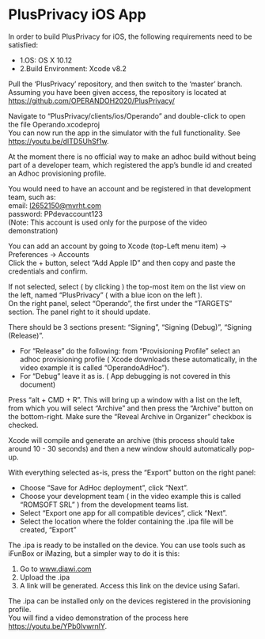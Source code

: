 <h1><a id="PlusPrivacy_iOS_App_0"></a>PlusPrivacy iOS App</h1>
<p>In order to build PlusPrivacy for iOS, the following requirements need to be satisfied:</p>
<ul>
<li>1.OS: OS X 10.12</li>
<li>2.Build Environment: Xcode v8.2</li>
</ul>
<p>Pull the ‘PlusPrivacy’ repository, and then switch to the ‘master’ branch. Assuming you have been given access, the repository is located at <a href="https://github.com/OPERANDOH2020/PlusPrivacy/">https://github.com/OPERANDOH2020/PlusPrivacy/</a></p>
<p>Navigate to “PlusPrivacy/clients/ios/Operando” and double-click to open the file Operando.xcodeproj<br>
You can now run the app in the simulator with the full functionality. See <a href="https://youtu.be/dITD5UhSf1w">https://youtu.be/dITD5UhSf1w</a>.</p>
<p>At the moment there is no official way to make an adhoc build without being part of a developer team, which registered the app’s bundle id and created an Adhoc provisioning profile.</p>
<p>You would need to have an account and be registered in that development team, such as:<br>
email:  <a href="mailto:l2652150@mvrht.com">l2652150@mvrht.com</a><br>
password:  PPdevaccount123<br>
(Note: This account is used only for the purpose of the video demonstration)</p>
<p>You can add an account by going to Xcode (top-Left menu item) -&gt; Preferences -&gt; Accounts<br>
Click the + button, select “Add Apple ID” and then copy and paste the credentials and confirm.</p>
<p>If not selected, select ( by clicking ) the top-most item on the list view on the left, named “PlusPrivacy” ( with a blue icon on the left ).<br>
On the right panel, select “Operando”, the first under the “TARGETS” section. The panel right to it should update.</p>
<p>There should be 3 sections present: “Signing”, “Signing (Debug)”, “Signing (Release)”.</p>
<ul>
<li>For “Release” do the following: from “Provisioning Profile” select an adhoc provisioning profile ( Xcode downloads these automatically, in the video example it is called “OperandoAdHoc”).</li>
<li>For “Debug” leave it as is. ( App debugging is not covered in this document)</li>
</ul>
<p>Press “alt + CMD + R”. This will bring up a window with a list on the left, from which you will select “Archive” and then press the “Archive” button on the bottom-right. Make sure the “Reveal Archive in Organizer” checkbox is checked.</p>
<p>Xcode will compile and generate an archive (this process should take around 10 - 30 seconds) and then a new window should automatically pop-up.</p>
<p>With everything selected as-is, press the “Export” button on the right panel:</p>
<ul>
<li>Choose “Save for AdHoc deployment”, click “Next”.</li>
<li>Choose your development team ( in the video example this is called “ROMSOFT SRL” ) from the development teams list.</li>
<li>Select “Export one app for all compatible devices”, click “Next”.</li>
<li>Select the location where the folder containing the .ipa file will be created, “Export”</li>
</ul>
<p>The .ipa is ready to be installed on the device. You can use tools such as iFunBox or iMazing, but a simpler way to do it is this:</p>
<ol>
<li>Go to <a href="http://www.diawi.com">www.diawi.com</a></li>
<li>Upload the .ipa</li>
<li>A link will be generated. Access this link on the device using Safari.</li>
</ol>
<p>The .ipa can be installed only on the devices registered in the provisioning profile.<br>
You will find a video demonstration of the process here <a href="https://youtu.be/YPb0lvwrnlY">https://youtu.be/YPb0lvwrnlY</a>.</p>